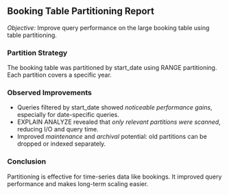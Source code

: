 ## Booking Table Partitioning Report

*Objective:* Improve query performance on the large booking table using table partitioning.

### Partition Strategy
The booking table was partitioned by start_date using RANGE partitioning. Each partition covers a specific year.

### Observed Improvements
- Queries filtered by start_date showed *noticeable performance gains*, especially for date-specific queries.
- EXPLAIN ANALYZE revealed that *only relevant partitions were scanned*, reducing I/O and query time.
- Improved *maintenance* and *archival* potential: old partitions can be dropped or indexed separately.

### Conclusion
Partitioning is effective for time-series data like bookings. It improved query performance and makes long-term scaling easier.